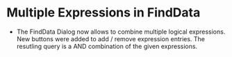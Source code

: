 # Multiple Expressions in FindData

* The FindData Dialog now allows to combine multiple logical expressions.
  New buttons were added to add / remove expression entries. The resutling query is a
  AND combination of the given expressions.
